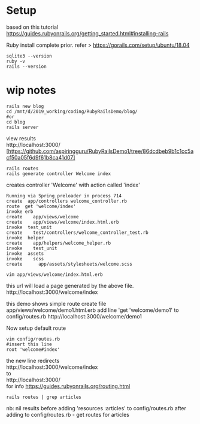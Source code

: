 # Setup

based on this tutorial
https://guides.rubyonrails.org/getting_started.html#installing-rails

Ruby install complete prior.
refer > https://gorails.com/setup/ubuntu/18.04

```
sqlite3 --version
ruby -v
rails --version
```


# wip notes
```
rails new blog  
cd /mnt/d/2019_working/coding/RubyRailsDemo/blog/
#or
cd blog  
rails server  
```
view results  
http://localhost:3000/  
[https://github.com/aspiringguru/RubyRailsDemo1/tree/86dcdbeb9b1c1cc5acf50a05f6d9f61b8ca41d07]
```
rails routes
rails generate controller Welcome index
```
creates controller 'Welcome' with action called  'index'

```
Running via Spring preloader in process 714
create  app/controllers welcome_controller.rb
route  get 'welcome/index'
invoke erb
create    app/views/welcome
create    app/views/welcome/index.html.erb
invoke  test_unit
create    test/controllers/welcome_controller_test.rb
invoke  helper
create    app/helpers/welcome_helper.rb
invoke    test_unit
invoke  assets
invoke    scss
create      app/assets/stylesheets/welcome.scss
```

```
vim app/views/welcome/index.html.erb
```
this url will load a page generated by the above file.
http://localhost:3000/welcome/index

this demo shows simple route
create file app/views/welcome/demo1.html.erb
add line 'get 'welcome/demo1' to  config/routes.rb
http://localhost:3000/welcome/demo1

Now setup default route
```
vim config/routes.rb
#insert this line
root 'welcome#index'
```
the new line redirects   
http://localhost:3000/welcome/index  
to    
http://localhost:3000/  
for info
https://guides.rubyonrails.org/routing.html

```
rails routes | grep articles
```
nb: nil results before adding 'resources :articles' to config/routes.rb
after adding to config/routes.rb - get routes for articles
